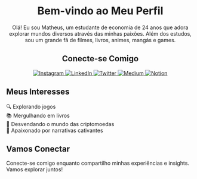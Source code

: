 <h1 align="center">Bem-vindo ao Meu Perfil</h1>

<p align="center">
  Olá! Eu sou Matheus, um estudante de economia de 24 anos que adora explorar mundos diversos através das minhas paixões. Além dos estudos, sou um grande fã de filmes, livros, animes, mangás e games.
</p>

<!-- Seção de Mídias Sociais -->
<div align="center">
  <h2>Conecte-se Comigo</h2>
  <a href="https://instagram.com/dosswr" target="_blank">
    <img src="https://img.shields.io/badge/-Instagram-%23E4405F?style=for-the-badge&logo=instagram&logoColor=white" alt="Instagram" />
  </a>
  <a href="https://www.linkedin.com/in/mtcatarina" target="_blank">
    <img src="https://img.shields.io/badge/-LinkedIn-%230077B5?style=for-the-badge&logo=linkedin&logoColor=white" alt="LinkedIn" />
  </a>
  <a href="https://twitter.com/DossWR" target="_blank">
    <img src="https://img.shields.io/badge/-Twitter-1DA1F2?style=for-the-badge&logo=twitter&logoColor=white" alt="Twitter" />
  </a>
  <a href="https://medium.com/@dossdev" target="blank">
    <img src="https://img.shields.io/badge/-Medium-12100E?style=for-the-badge&logo=medium&logoColor=white" alt="Medium" />
  </a>
  <a href="https://dosswr.super.site/" target="_blank">
    <img src="https://img.shields.io/badge/-Notion-000000?style=for-the-badge&logo=notion&logoColor=white" alt="Notion" />
  </a>
</div>

<!-- Seção de Interesses -->
<h2>Meus Interesses</h2>
<p>
  🔍 Explorando jogos <br>
  📚 Mergulhando em livros <br>
  💱 Desvendando o mundo das criptomoedas <br>
  📖 Apaixonado por narrativas cativantes
</p>

<!-- Seção de Conexão -->
<h2>Vamos Conectar</h2>
<p>
  Conecte-se comigo enquanto compartilho minhas experiências e insights. Vamos explorar juntos!
</p>

